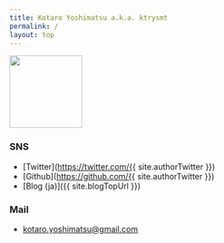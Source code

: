 ```yaml
---
title: Kotaro Yoshimatsu a.k.a. ktrysmt
permalink: /
layout: top
---
```


<img src="/assets/images/avatar.png" style="width:128px;">

### SNS

- [Twitter](https://twitter.com/{{ site.authorTwitter }})
- [Github](https://github.com/{{ site.authorTwitter }})
- [Blog (ja)]({{ site.blogTopUrl }})

### Mail

- kotaro.yoshimatsu@gmail.com

